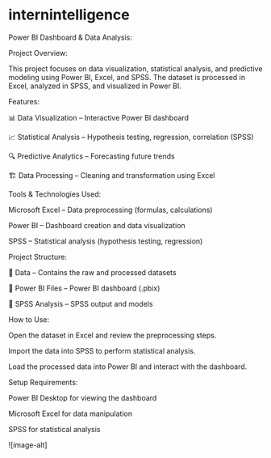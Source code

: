 # internintelligence
Power BI Dashboard & Data Analysis:

Project Overview:

This project focuses on data visualization, statistical analysis, and predictive modeling using Power BI, Excel, and SPSS. The dataset is processed in Excel, analyzed in SPSS, and visualized in Power BI.

Features:

📊 Data Visualization – Interactive Power BI dashboard

📈 Statistical Analysis – Hypothesis testing, regression, correlation (SPSS)

🔍 Predictive Analytics – Forecasting future trends

🏗️ Data Processing – Cleaning and transformation using Excel

Tools & Technologies Used:

Microsoft Excel – Data preprocessing (formulas, calculations)

Power BI – Dashboard creation and data visualization

SPSS – Statistical analysis (hypothesis testing, regression)

Project Structure:

📂 Data – Contains the raw and processed datasets

📂 Power BI Files – Power BI dashboard (.pbix)

📂 SPSS Analysis – SPSS output and models

How to Use:

Open the dataset in Excel and review the preprocessing steps.

Import the data into SPSS to perform statistical analysis.

Load the processed data into Power BI and interact with the dashboard.

Setup Requirements:

Power BI Desktop for viewing the dashboard

Microsoft Excel for data manipulation

SPSS for statistical analysis

![image-alt]
